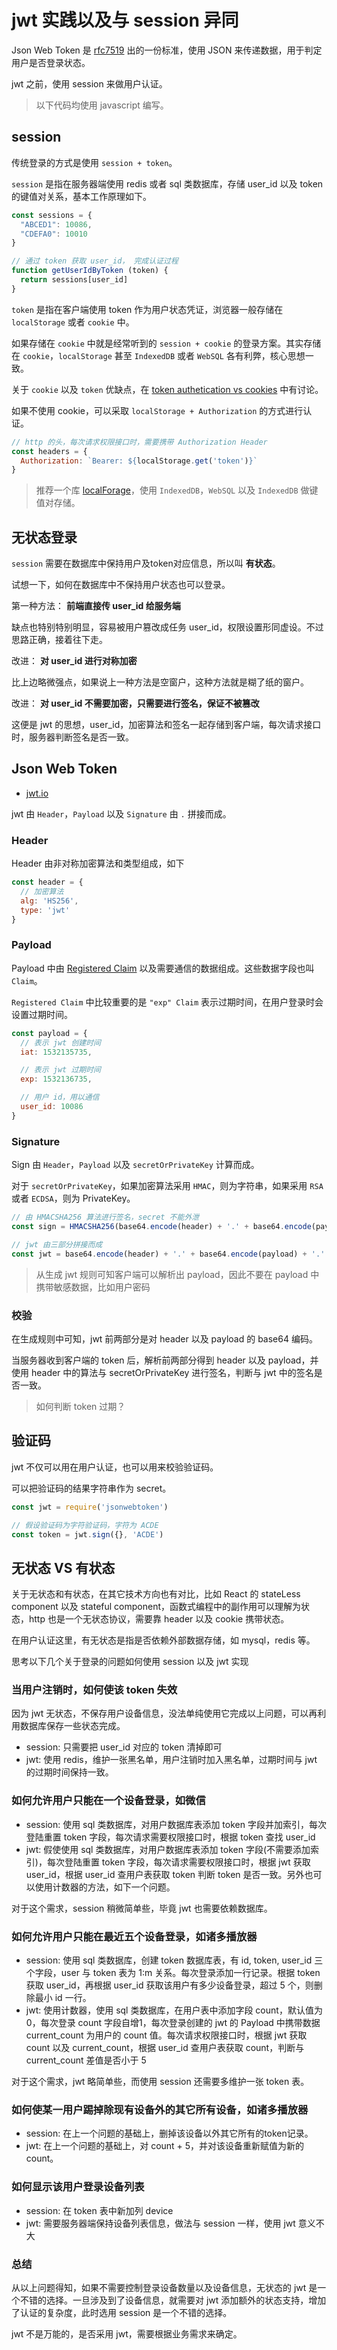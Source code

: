 # jwt 实践以及与 session 异同

Json Web Token 是 [rfc7519](https://tools.ietf.org/html/rfc7519) 出的一份标准，使用 JSON 来传递数据，用于判定用户是否登录状态。

jwt 之前，使用 session 来做用户认证。

> 以下代码均使用 javascript 编写。

## session 

传统登录的方式是使用 `session + token`。

`session` 是指在服务器端使用 redis 或者 sql 类数据库，存储 user_id 以及 token 的键值对关系，基本工作原理如下。

``` javascript
const sessions = {
  "ABCED1": 10086,
  "CDEFA0": 10010
}

// 通过 token 获取 user_id， 完成认证过程
function getUserIdByToken (token) {
  return sessions[user_id]
}
```

`token` 是指在客户端使用 token 作为用户状态凭证，浏览器一般存储在 `localStorage` 或者 `cookie` 中。

如果存储在 `cookie` 中就是经常听到的 `session + cookie` 的登录方案。其实存储在 `cookie`，`localStorage` 甚至 `IndexedDB` 或者 `WebSQL` 各有利弊，核心思想一致。

关于 `cookie` 以及 `token` 优缺点，在 [token authetication vs cookies](https://stackoverflow.com/questions/17000835/token-authentication-vs-cookies) 中有讨论。

如果不使用 cookie，可以采取 `localStorage + Authorization` 的方式进行认证。

``` javascript
// http 的头，每次请求权限接口时，需要携带 Authorization Header
const headers = {
  Authorization: `Bearer: ${localStorage.get('token')}`
}
```

> 推荐一个库 [localForage](https://github.com/localForage/localForage)，使用 `IndexedDB`，`WebSQL` 以及 `IndexedDB` 做键值对存储。

## 无状态登录

`session` 需要在数据库中保持用户及token对应信息，所以叫 **有状态**。

试想一下，如何在数据库中不保持用户状态也可以登录。

第一种方法： **前端直接传 user_id 给服务端**

缺点也特别特别明显，容易被用户篡改成任务 user_id，权限设置形同虚设。不过思路正确，接着往下走。

改进： **对 user_id 进行对称加密** 

比上边略微强点，如果说上一种方法是空窗户，这种方法就是糊了纸的窗户。

改进： **对 user_id 不需要加密，只需要进行签名，保证不被篡改**

这便是 jwt 的思想，user_id，加密算法和签名一起存储到客户端，每次请求接口时，服务器判断签名是否一致。

## Json Web Token

+ [jwt.io](https://jwt.io/)

jwt 由 `Header`，`Payload` 以及 `Signature` 由 `.` 拼接而成。

### Header

Header 由非对称加密算法和类型组成，如下

``` javascript
const header = {
  // 加密算法
  alg: 'HS256',
  type: 'jwt'
}
```

### Payload

Payload 中由 [Registered Claim](https://tools.ietf.org/html/rfc7519#section-4.1) 以及需要通信的数据组成。这些数据字段也叫 `Claim`。

`Registered Claim` 中比较重要的是 `"exp" Claim` 表示过期时间，在用户登录时会设置过期时间。

``` javascript
const payload = {
  // 表示 jwt 创建时间
  iat: 1532135735,

  // 表示 jwt 过期时间
  exp: 1532136735,

  // 用户 id，用以通信
  user_id: 10086
}
```

### Signature

Sign 由 `Header`，`Payload` 以及 `secretOrPrivateKey` 计算而成。

对于 `secretOrPrivateKey`，如果加密算法采用 `HMAC`，则为字符串，如果采用 `RSA` 或者 `ECDSA`，则为 PrivateKey。

``` javascript
// 由 HMACSHA256 算法进行签名，secret 不能外泄
const sign = HMACSHA256(base64.encode(header) + '.' + base64.encode(payload), secret)

// jwt 由三部分拼接而成
const jwt = base64.encode(header) + '.' + base64.encode(payload) + '.' + sign
```

> 从生成 jwt 规则可知客户端可以解析出 payload，因此不要在 payload 中携带敏感数据，比如用户密码

### 校验

在生成规则中可知，jwt 前两部分是对 header 以及 payload 的 base64 编码。

当服务器收到客户端的 token 后，解析前两部分得到 header 以及 payload，并使用 header 中的算法与 secretOrPrivateKey 进行签名，判断与 jwt 中的签名是否一致。

> 如何判断 token 过期？

## 验证码

jwt 不仅可以用在用户认证，也可以用来校验验证码。

可以把验证码的结果字符串作为 secret。

``` javascript
const jwt = require('jsonwebtoken')

// 假设验证码为字符验证码，字符为 ACDE
const token = jwt.sign({}, 'ACDE')
```

## 无状态 VS 有状态

关于无状态和有状态，在其它技术方向也有对比，比如 React 的 stateLess component 以及 stateful component，函数式编程中的副作用可以理解为状态，http 也是一个无状态协议，需要靠 header 以及 cookie 携带状态。

在用户认证这里，有无状态是指是否依赖外部数据存储，如 mysql，redis 等。

思考以下几个关于登录的问题如何使用 session 以及 jwt 实现

### 当用户注销时，如何使该 token 失效

因为 jwt 无状态，不保存用户设备信息，没法单纯使用它完成以上问题，可以再利用数据库保存一些状态完成。

+ session: 只需要把 user_id 对应的 token 清掉即可
+ jwt: 使用 redis，维护一张黑名单，用户注销时加入黑名单，过期时间与 jwt 的过期时间保持一致。

### 如何允许用户只能在一个设备登录，如微信

+ session: 使用 sql 类数据库，对用户数据库表添加 token 字段并加索引，每次登陆重置 token 字段，每次请求需要权限接口时，根据 token 查找 user_id
+ jwt: 假使使用 sql 类数据库，对用户数据库表添加 token 字段(不需要添加索引)，每次登陆重置 token 字段，每次请求需要权限接口时，根据 jwt 获取 user_id，根据 user_id 查用户表获取 token 判断 token 是否一致。另外也可以使用计数器的方法，如下一个问题。

对于这个需求，session 稍微简单些，毕竟 jwt 也需要依赖数据库。

### 如何允许用户只能在最近五个设备登录，如诸多播放器

+ session: 使用 sql 类数据库，创建 token 数据库表，有 id, token, user_id 三个字段，user 与 token 表为 1:m 关系。每次登录添加一行记录。根据 token 获取 user_id，再根据 user_id 获取该用户有多少设备登录，超过 5 个，则删除最小 id 一行。
+ jwt: 使用计数器，使用 sql 类数据库，在用户表中添加字段 count，默认值为 0，每次登录 count 字段自增1，每次登录创建的 jwt 的 Payload 中携带数据 current_count 为用户的 count 值。每次请求权限接口时，根据 jwt 获取 count 以及 current_count，根据 user_id 查用户表获取 count，判断与 current_count 差值是否小于 5

对于这个需求，jwt 略简单些，而使用 session 还需要多维护一张 token 表。

### 如何使某一用户踢掉除现有设备外的其它所有设备，如诸多播放器

+ session: 在上一个问题的基础上，删掉该设备以外其它所有的token记录。
+ jwt: 在上一个问题的基础上，对 count + 5，并对该设备重新赋值为新的 count。

### 如何显示该用户登录设备列表

+ session: 在 token 表中新加列 device
+ jwt: 需要服务器端保持设备列表信息，做法与 session 一样，使用 jwt 意义不大

### 总结

从以上问题得知，如果不需要控制登录设备数量以及设备信息，无状态的 jwt 是一个不错的选择。一旦涉及到了设备信息，就需要对 jwt 添加额外的状态支持，增加了认证的复杂度，此时选用 session 是一个不错的选择。

jwt 不是万能的，是否采用 jwt，需要根据业务需求来确定。
